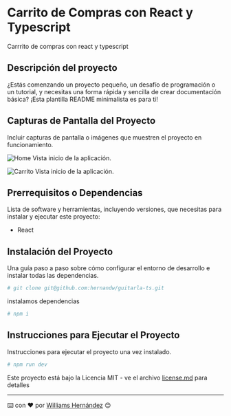 # Carrito de Compras con React y Typescript

Carrrito de compras con react y typescript

## Descripción del proyecto

¿Estás comenzando un proyecto pequeño, un desafío de programación o un tutorial, y necesitas una forma rápida y sencilla de crear documentación básica? ¡Esta plantilla README minimalista es para ti!

## Capturas de Pantalla del Proyecto

Incluir capturas de pantalla o imágenes que muestren el proyecto en funcionamiento.

![Home](screenshots/portada.png)
Vista inicio de la aplicación.

![Carrito](screenshots/cart.png)
Vista inicio de la aplicación.

## Prerrequisitos o Dependencias

Lista de software y herramientas, incluyendo versiones, que necesitas para instalar y ejecutar este proyecto:

- React

## Instalación del Proyecto

Una guía paso a paso sobre cómo configurar el entorno de desarrollo e instalar todas las dependencias.

```bash
# git clone git@github.com:hernandw/guitarla-ts.git
```

instalamos dependencias 

```bash
# npm i 
```

## Instrucciones para Ejecutar el Proyecto

Instrucciones para ejecutar el proyecto una vez instalado.

```bash
# npm run dev
```





Este proyecto está bajo la Licencia MIT - ve el archivo [license.md](LICENSE) para detalles

---



⌨️ con ❤️ por [Williams Hernández](https://github.com/hernandw) 😊
